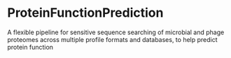 # ProteinFunctionPrediction
A flexible pipeline for sensitive sequence searching of microbial and phage proteomes across multiple profile formats and databases, to help predict protein function

